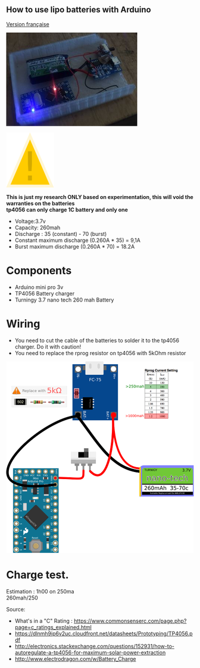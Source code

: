 How to use lipo batteries with Arduino
---------------------------------------
[Version française](https://github.com/pigetArduino/lipoArduino/blob/master/readme.fr.md)

![Lipo batteries and arduino mini pro 3v Photo](https://github.com/pigetArduino/lipoArduino/raw/master/doc/lipo_arduino_photo.jpg)

![Warning sign](https://github.com/pigetArduino/lipoArduino/raw/master/doc/warning.png) 

**This is just my research ONLY based on experimentation, this will void the warranties on the batteries**     
**tp4056 can only charge 1C battery  and only one**      
* Voltage:3.7v    
* Capacity: 260mah    
* Discharge : 35 (constant) - 70 (burst)   
* Constant maximum discharge (0.260A * 35) = 9,1A
* Burst maximum discharge (0.260A * 70) = 18.2A

# Components
* Arduino mini pro 3v
* TP4056 Battery charger
* Turningy 3.7 nano tech 260 mah Battery

# Wiring
* You need to cut the cable of the batteries to solder it to the tp4056 charger. Do it with caution!
* You need to replace the rprog resistor on tp4056 with 5kOhm resistor
 
![Lipo batteries and arduino mini pro 3v Wiring](https://github.com/pigetArduino/lipoArduino/raw/master/doc/lipo_arduino_wiring.png)

# Charge test.
Estimation : 1h00 on 250ma     
260mah/250    

Source:    
* What's in a "C" Rating : https://www.commonsenserc.com/page.php?page=c_ratings_explained.html   
* https://dlnmh9ip6v2uc.cloudfront.net/datasheets/Prototyping/TP4056.pdf
* http://electronics.stackexchange.com/questions/152931/how-to-autoregulate-a-tp4056-for-maximum-solar-power-extraction
* http://www.electrodragon.com/w/Battery_Charge
